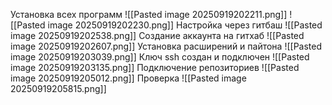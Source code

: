 Установка всех программ
![[Pasted image 20250919202211.png]]
![[Pasted image 20250919202230.png]]
Настройка через гитбаш
![[Pasted image 20250919202538.png]]
Создание аккаунта на гитхаб
![[Pasted image 20250919202607.png]]
Установка расширений и пайтона
![[Pasted image 20250919203039.png]]
Ключ ssh создан и подключен
![[Pasted image 20250919203135.png]]
Подключение репозиториев 
![[Pasted image 20250919205012.png]]
Проверка
![[Pasted image 20250919205815.png]]